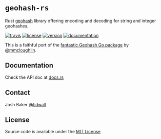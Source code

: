 # `geohash-rs`

Rust [geohash](https://en.wikipedia.org/wiki/Geohash) library offering encoding
and decoding for string and integer geohashes.

[![travis](https://img.shields.io/travis/tidwall/geohash-rs.svg)](https://travis-ci.org/tidwall/geohash-rs/)
[![license](https://img.shields.io/crates/l/tidwall_geohash.svg)](LICENSE)
[![version](https://img.shields.io/crates/v/tidwall_geohash.svg)](https://crates.io/crates/tidwall_geohash/)
[![documentation](https://docs.rs/tidwall_geohash/badge.svg)](https://docs.rs/tidwall_geohash/)

This is a faithful port of the [fantastic Geohash Go package](https://github.com/mmcloughlin/geohash) by [@mmcloughlin](https://github.com/mmcloughlin).

## Documentation

Check the API doc at [docs.rs](https://docs.rs/tidwall_geohash/)

## Contact 

Josh Baker [@tidwall](https://twitter.com/tidwall)

## License 

Source code is available under the [MIT License](LICENSE)
